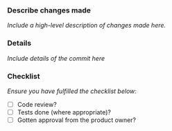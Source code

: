 ### Describe changes made
_Include a high-level description of changes made here._


### Details
_Include details of the commit here_

### Checklist
_Ensure you have fulfilled the checklist below:_

- [ ] Code review?
- [ ] Tests done (where appropriate)?
- [ ] Gotten approval from the product owner?
